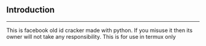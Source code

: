 Introduction
--------
_____________


This is facebook old id cracker made with python. If you misuse it then its owner will not take any responsibility. This is for use in termux only
